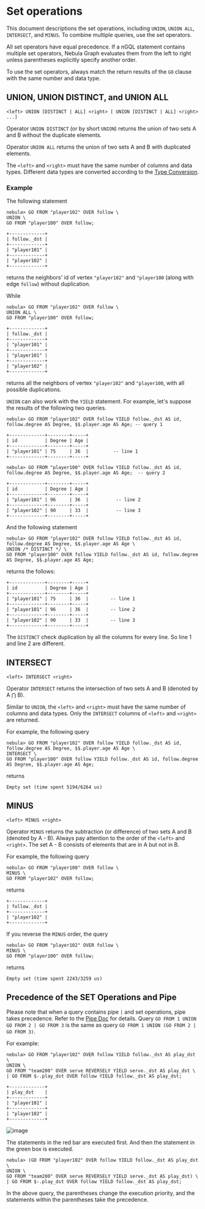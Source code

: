 # Set operations

This document descriptions the set operations, including `UNION`, `UNION ALL`, `INTERSECT`, and `MINUS`. To combine multiple queries, use the set operators.

All set operators have equal precedence. If a nGQL statement contains multiple set operators, Nebula Graph evaluates them from the left to right unless parentheses explicitly specify another order.

To use the set operators, always match the return results of the `GO` clause with the same number and data type.

## UNION, UNION DISTINCT, and UNION ALL

```ngql
<left> UNION [DISTINCT | ALL] <right> [ UNION [DISTINCT | ALL] <right> ...]
```

Operator `UNION DISTINCT` (or by short `UNION`) returns the union of two sets A and B without the duplicate elements.

Operator `UNION ALL` returns the union of two sets A and B with duplicated elements.

The `<left>` and `<right>` must have the same number of columns and data types. Different data types are converted according to the [Type Conversion](../3.data-types/9.type-conversion.md).

### Example

The following statement

```ngql
nebula> GO FROM "player102" OVER follow \
UNION \
GO FROM "player100" OVER follow;

+-------------+
| follow._dst |
+-------------+
| "player101" |
+-------------+
| "player102" |
+-------------+
```

returns the neighbors' id of vertex `"player102"` and `"player100` (along with edge `follow`) without duplication.

While

```ngql
nebula> GO FROM "player102" OVER follow \
UNION ALL \
GO FROM "player100" OVER follow;

+-------------+
| follow._dst |
+-------------+
| "player101" |
+-------------+
| "player101" |
+-------------+
| "player102" |
+-------------+
```

returns all the neighbors of vertex `"player102"` and `"player100`, with all possible duplications.

`UNION` can also work with the `YIELD` statement. For example, let's suppose the results of the following two queries.

```ngql
nebula> GO FROM "player102" OVER follow YIELD follow._dst AS id, follow.degree AS Degree, $$.player.age AS Age; -- query 1

+-------------+--------+-----+
| id          | Degree | Age |
+-------------+--------+-----+
| "player101" | 75     | 36  |         -- line 1
+-------------+--------+-----+

nebula> GO FROM "player100" OVER follow YIELD follow._dst AS id, follow.degree AS Degree, $$.player.age AS Age;  -- query 2

+-------------+--------+-----+
| id          | Degree | Age |
+-------------+--------+-----+
| "player101" | 96     | 36  |          -- line 2
+-------------+--------+-----+
| "player102" | 90     | 33  |          -- line 3
+-------------+--------+-----+
```

And the following statement

```ngql
nebula> GO FROM "player102" OVER follow YIELD follow._dst AS id, follow.degree AS Degree, $$.player.age AS Age \
UNION /* DISTINCT */ \
GO FROM "player100" OVER follow YIELD follow._dst AS id, follow.degree AS Degree, $$.player.age AS Age;
```

returns the follows:

```ngql
+-------------+--------+-----+
| id          | Degree | Age |
+-------------+--------+-----+
| "player101" | 75     | 36  |        -- line 1
+-------------+--------+-----+
| "player101" | 96     | 36  |        -- line 2
+-------------+--------+-----+
| "player102" | 90     | 33  |        -- line 3
+-------------+--------+-----+
```

The `DISTINCT` check duplication by all the columns for every line. So line 1 and line 2 are different.

## INTERSECT

```ngql
<left> INTERSECT <right>
```

Operator `INTERSECT` returns the intersection of two sets A and B (denoted by A ⋂ B).

Similar to `UNION`, the `<left>` and `<right>` must have the same number of columns and data types. Only the `INTERSECT` columns of `<left>` and `<right>` are returned.

For example, the following query

```ngql
nebula> GO FROM "player102" OVER follow YIELD follow._dst AS id, follow.degree AS Degree, $$.player.age AS Age \
INTERSECT \
GO FROM "player100" OVER follow YIELD follow._dst AS id, follow.degree AS Degree, $$.player.age AS Age;
```

returns

```ngql
Empty set (time spent 5194/6264 us)
```

## MINUS

```ngql
<left> MINUS <right>
```

Operator `MINUS` returns the subtraction (or difference) of two sets A and B (denoted by A - B). Always pay attention to the order of the `<left>` and `<right>`. The set A - B consists of elements that are in A but not in B.

For example, the following query

```ngql
nebula> GO FROM "player100" OVER follow \
MINUS \
GO FROM "player102" OVER follow;
```

returns

```ngql
+-------------+
| follow._dst |
+-------------+
| "player102" |
+-------------+
```

If you reverse the `MINUS` order, the query

```ngql
nebula> GO FROM "player102" OVER follow \
MINUS \
GO FROM "player100" OVER follow;
```

returns

```ngql
Empty set (time spent 2243/3259 us)
```

## Precedence of the SET Operations and Pipe

Please note that when a query contains pipe `|` and set operations, pipe takes precedence. Refer to the [Pipe Doc](../3.language-structure/pipe-syntax.md) for details. Query `GO FROM 1 UNION GO FROM 2 | GO FROM 3` is the same as query `GO FROM 1 UNION (GO FROM 2 | GO FROM 3)`.

For example:

```ngql
nebula> GO FROM "player102" OVER follow YIELD follow._dst AS play_dst  \
UNION \
GO FROM "team200" OVER serve REVERSELY YIELD serve._dst AS play_dst \
| GO FROM $-.play_dst OVER follow YIELD follow._dst AS play_dst;

+-------------+
| play_dst    |
+-------------+
| "player101" |
+-------------+
| "player102" |
+-------------+
```

![image](https://user-images.githubusercontent.com/42762957/97955863-3a213000-1de2-11eb-8de3-2c78da30747c.png)

The statements in the red bar are executed first. And then the statement in the green box is executed.

```ngql
nebula> (GO FROM "player102" OVER follow YIELD follow._dst AS play_dst  \
UNION \
GO FROM "team200" OVER serve REVERSELY YIELD serve._dst AS play_dst) \
| GO FROM $-.play_dst OVER follow YIELD follow._dst AS play_dst;
```

In the above query, the parentheses change the execution priority, and the statements within the parentheses take the precedence.
